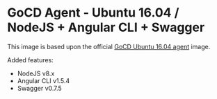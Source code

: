 GoCD Agent - Ubuntu 16.04 / NodeJS + Angular CLI + Swagger
===

This image is based upon the official [GoCD Ubuntu 16.04 agent](https://hub.docker.com/r/gocd/gocd-agent-ubuntu-16.04/) 
image.

Added features:
* NodeJS v8.x
* Angular CLI v1.5.4
* Swagger v0.7.5
